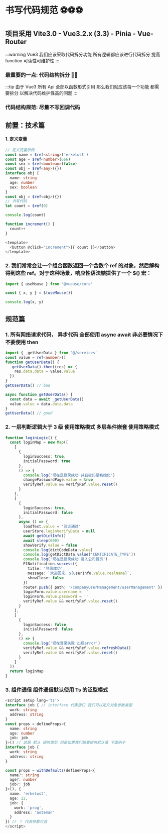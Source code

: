 # 书写代码规范 ⚽⚽⚽

## 项目采用 Vite3.0 - Vue3.2.x (3.3) - Pinia - Vue-Router

:::warning
Vue3 我们应该采取代码拆分功能 所有逻辑都应该进行代码拆分 提高 function 可读性可维护性
:::

### 最重要的一点: 代码结构拆分 🍔🍔

:::tip
由于 Vue3 所有 Api 全部以函数形式引用 那么我们就应该每一个功能 都需要拆分 以解决代码维护性高的问题
:::

### 代码结构规范: 尽量不写回调代码

## 前置：技术篇

#### 1. 定义变量

```ts
// 定义变量示例
const name = $ref<string>('erkelost')
const age = $ref<number>(666)
const sex = $ref<boolean>(false)
const obj = $ref<any>({})
interface obj {
  name: string
  age: number
  sex: boolean
}
const obj = $ref<obj>({})
// 书写代码
let count = $ref(0)

console.log(count)

function increment() {
  count++
}

<template>
  <button @click="increment">{{ count }}</button>
</template>
```

### 2. 我们常常会让一个组合函数返回一个含数个 ref 的对象，然后解构得到这些 ref。对于这种场景，响应性语法糖提供了一个 $() 宏：

```ts
import { useMouse } from '@vueuse/core'

const { x, y } = $(useMouse())

console.log(x, y)
```

## 规范篇

### 1. 所有网络请求代码， 异步代码 全部使用 async await 非必要情况下不要使用 then

```ts
import { _getUserData } from '@/services'
const value = ref<number>()
function getUserData() {
  _getUserData().then((res) => {
    res.data.data = value.value
  })
}
getUserData() // bad

async function getUserData() {
  const data = await _getUserData()
  value.value = data.data.data
}
getUserData() // good
```

### 2. 一层判断逻辑大于 3 级 使用策略模式 多层条件嵌套 使用策略模式

```ts
function loginLogic() {
  const loginMap = new Map([
    [
      {
        loginSuccess: true,
        initialPassword: true
      },
      () => {
        console.log('现在是登录成功 并且密码是初始化')
        changePasswordPage.value = true
        verifyRef.value && verifyRef.value.reset()
      }
    ],
    [
      {
        loginSuccess: true,
        initialPassword: false
      },
      async () => {
        loadText.value = '验证通过'
        userStore.loginVerifyData = null
        await getDictInfo()
        await sleep(600)
        showVerify.value = false
        console.log(dictCodeData.value)
        console.log(getDictData.value('CERTIFICATE_TYPE'))
        console.log('现在是登录成功 进入公司首页')
        ElNotification.success({
          title: '登录成功',
          message: `欢迎回来，${userInfo.value.realName}`,
          showClose: false
        })
        router.push({ path: '/companyUserManagement/userManagement' })
        loginForm.value.username = ''
        loginForm.value.password = ''
        verifyRef.value && verifyRef.value.reset()
      }
    ],
    [
      {
        loginSuccess: false,
        initialPassword: false
      },
      () => {
        console.log('现在登录失败 出现error')
        verifyRef.value && verifyRef.value.refreshData()
        verifyRef.value && verifyRef.value.reset()
      }
    ]
  ])
  return loginMap
}
```

### 3. 组件通信 组件通信默认使用 Ts 的泛型模式

```ts
<script setup lang='ts'>
interface job { // interface 代表接口 我们可以定义对象参数类型
  work: string
  address: string
}
const props = defineProps<{
  name: string
  age: number
  job: job
}>() // 这是 默认 提供类型 但是如果我们想要提供默认值 下面例子
interface job {
  work: string
  address: string
}

const props = withDefaults(defineProps<{
  name?: string
  age?: number
  job?: job
}>(), {
  name: 'erkelost',
  age: 22,
  job: {
    work: 'prog',
    address: 'aoteman'
  }
}) // ？ 代表参数可选
</script>
```
